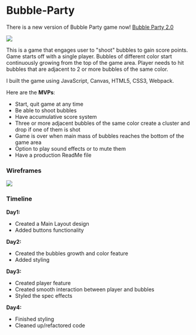 # Bubble-Party

There is a new version of Bubble Party game now! [Bubble Party 2.0](https://github.com/aneldanza/bubble-party-2.0)

![](images/game_image.png)

This is a game that engages user to "shoot" bubbles to gain score points. Game starts off with a single player. Bubbles of different color start continuously growing from the top of the game area. Player needs to hit bubbles that are adjacent to 2 or more bubbles of the same color.

I built the game using JavaScript, Canvas, HTML5, CSS3, Webpack.

Here are the **MVPs**:

- Start, quit game at any time
- Be able to shoot bubbles
- Have accumulative score system
- Three or more adjacent bubbles of the same color create a cluster and drop if one of them is shot
- Game is over when main mass of bubbles reaches the bottom of the game area
- Option to play sound effects or to mute them
- Have a production ReadMe file

### Wireframes

![](images/main_view.png)

### Timeline

**Day1:**

- Created a Main Layout design
- Added buttons functionality

**Day2:**

- Created the bubbles growth and color feature
- Added styling

**Day3:**

- Created player feature
- Created smooth interaction between player and bubbles
- Styled the spec effects

**Day4:**

- Finished styling
- Cleaned up/refactored code
